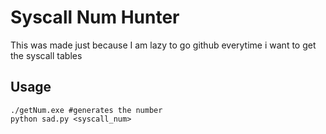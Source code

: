 # Syscall Num Hunter

This was made just because I am lazy to go github everytime i want to get the syscall tables

## Usage
```
./getNum.exe #generates the number
python sad.py <syscall_num>
```
